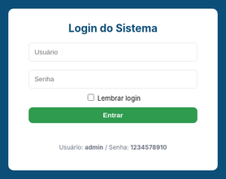 <html lang="pt-BR">
<head>
<meta charset="utf-8" />
<meta name="viewport" content="width=device-width,initial-scale=1" />
<title>Ponto Eletrônico - Corporativo</title>
<style>
  :root{
    --blue:#0b4f78;
    --green:#2e9b4f;
    --yellow:#ffb739;
    --red:#ef5350;
    --muted:#6b7280;
    --card:#ffffff;
    --bg:#f4f7fb;
  }
  body{font-family:Inter, system-ui, -apple-system, Arial, sans-serif;background:var(--bg);margin:0;color:#111}
  header{background:linear-gradient(90deg,var(--blue),#0f6b96);color:#fff;padding:12px 18px;display:flex;align-items:center;justify-content:space-between;gap:12px;flex-wrap:wrap}
  .logo{font-weight:700;font-size:18px}
  #clock{font-weight:700}
  .controls{display:flex;gap:8px;align-items:center}
  button{padding:8px 12px;border:none;border-radius:8px;cursor:pointer;font-weight:600}
  .add{background:var(--green);color:#fff}
  .secondary{background:#e5e7eb;color:#111}
  .download{background:var(--yellow);color:#111}
  .danger{background:var(--red);color:#fff}
  main{padding:20px;max-width:1100px;margin:20px auto}
  .search{width:100%;padding:10px;border-radius:8px;border:1px solid #d1d5db;margin-bottom:14px}
  table{width:100%;border-collapse:collapse;background:var(--card);border-radius:10px;overflow:hidden;box-shadow:0 6px 24px rgba(15,23,42,0.06);margin-bottom:18px}
  th,td{padding:10px;border-bottom:1px solid #eef2f6;text-align:left;font-size:14px}
  th{background:#fbfdfe;font-weight:700}
  tr:hover td{background:#fcfdff}
  .small{font-size:13px;color:var(--muted);margin-left:6px}
  .muted{color:var(--muted);font-size:13px}
  .modal{position:fixed;inset:0;background:rgba(0,0,0,.45);display:flex;align-items:center;justify-content:center;z-index:999}
  .modal-content{background:#fff;padding:18px;border-radius:10px;width:95%;max-width:420px;box-shadow:0 10px 40px rgba(2,6,23,0.12)}
  .hidden{display:none}
  .flex-row{display:flex;gap:8px;align-items:center}
  @media(max-width:720px){ header{flex-direction:column;align-items:flex-start} .controls{width:100%;justify-content:space-between} table{font-size:13px} }
</style>

<script src="https://cdn.sheetjs.com/xlsx-latest/package/dist/xlsx.full.min.js"></script>
</head>
<body>

<!-- LOGIN -->
<div id="loginScreen" style="position:fixed;inset:0;background:var(--blue);display:flex;align-items:center;justify-content:center;z-index:9999">
  <div style="background:#fff;padding:26px;border-radius:10px;width:92%;max-width:360px;text-align:center">
    <h2 style="margin:0 0 8px 0;color:var(--blue)">Login do Sistema</h2>
    <input id="user" placeholder="Usuário" style="width:92%;padding:10px;margin:8px 0;border-radius:6px;border:1px solid #e5e7eb"><br>
    <input id="pass" type="password" placeholder="Senha" style="width:92%;padding:10px;margin:8px 0;border-radius:6px;border:1px solid #e5e7eb"><br>
    <label style="font-size:13px"><input type="checkbox" id="remember"> Lembrar login</label><br>
    <button id="loginBtn" class="add" style="width:92%;margin-top:10px">Entrar</button>
    <p id="loginMsg" style="color:crimson;margin-top:8px;height:18px"></p>
    <p style="font-size:12px;color:var(--muted);margin-top:8px">Usuário: <b>admin</b> / Senha: <b>1234578910</b></p>
  </div>
</div>

<header>
  <div style="display:flex;gap:12px;align-items:center">
    <div class="logo">Ponto Eletrônico</div>
    <div id="status" class="muted">Offline • Local Storage</div>
  </div>

  <div style="display:flex;gap:12px;align-items:center">
    <div id="clock">--:--:--</div>
    <div class="controls">
      <button class="download" id="baixarBtn">Baixar Planilhas</button>
      <button class="secondary" id="limparTodosBtn">Limpar Pontos</button>
      <button class="secondary" id="logoutBtn">Sair</button>
    </div>
  </div>
</header>

<main id="mainApp" class="hidden">
  <input id="search" class="search" placeholder="🔍 Pesquisar colaborador por nome, cargo, matrícula ou e-mail">

  <div style="display:flex;justify-content:space-between;align-items:center;gap:12px;margin-bottom:8px">
    <h3 style="margin:0">Colaboradores</h3>
    <div style="display:flex;gap:8px">
      <button class="add" id="addColabBtn">Adicionar Colaborador</button>
    </div>
  </div>

  <table id="colabTable">
    <thead>
      <tr><th>#</th><th>ID</th><th>Nome</th><th>Cargo</th><th>Matrícula / E-mail</th><th>Turno</th><th>Ações</th></tr>
    </thead>
    <tbody id="colabBody"></tbody>
  </table>

  <h3>Entradas Registradas</h3>
  <table id="entradasTable">
    <thead><tr><th>#</th><th>ID Colab</th><th>Nome</th><th>Data</th><th>Hora</th><th>Ações</th></tr></thead>
    <tbody id="entradasBody"></tbody>
  </table>

  <h3>Saídas Registradas</h3>
  <table id="saidasTable">
    <thead><tr><th>#</th><th>ID Colab</th><th>Nome</th><th>Data</th><th>Hora</th><th>Ações</th></tr></thead>
    <tbody id="saidasBody"></tbody>
  </table>

  <h3>Resumo de Horas Trabalhadas</h3>
  <table id="horasTable">
    <thead><tr><th>Funcionário</th><th>Data</th><th>Horas Trabalhadas</th></tr></thead>
    <tbody id="horasBody"></tbody>
    <tfoot><tr><td colspan="2"><b>Total Geral</b></td><td id="totalHoras">0h 0m</td></tr></tfoot>
  </table>
</main>

<!-- Modal Adicionar / Editar -->
<div id="colabModal" class="modal hidden">
  <div class="modal-content">
    <h3 id="colabModalTitle">Adicionar Colaborador</h3>
    <input id="nomeInput" placeholder="Nome" style="width:100%;padding:8px;margin:6px 0;border-radius:6px;border:1px solid #e5e7eb"><br>
    <input id="cargoInput" placeholder="Cargo" style="width:100%;padding:8px;margin:6px 0;border-radius:6px;border:1px solid #e5e7eb"><br>
    <input id="matriculaInput" placeholder="Matrícula" style="width:100%;padding:8px;margin:6px 0;border-radius:6px;border:1px solid #e5e7eb"><br>
    <input id="emailInput" placeholder="E-mail" style="width:100%;padding:8px;margin:6px 0;border-radius:6px;border:1px solid #e5e7eb"><br>
    <input id="turnoInput" placeholder="Turno" style="width:100%;padding:8px;margin:6px 0;border-radius:6px;border:1px solid #e5e7eb"><br>
    <div style="display:flex;gap:8px;justify-content:flex-end;margin-top:10px">
      <button class="secondary" id="cancelColab">Cancelar</button>
      <button class="add" id="saveColab">Salvar</button>
    </div>
  </div>
</div>

<script type="module">
import { initializeApp } from "https://www.gstatic.com/firebasejs/10.5.0/firebase-app.js";
import { getFirestore, collection, getDocs, setDoc, doc, deleteDoc, onSnapshot } from "https://www.gstatic.com/firebasejs/10.5.0/firebase-firestore.js";

const firebaseConfig = {
  apiKey: "AIzaSyCpBiFzqOod4K32cWMr5hfx13fw6LGcPVY",
  authDomain: "ponto-eletronico-f35f9.firebaseapp.com",
  projectId: "ponto-eletronico-f35f9",
  storageBucket: "ponto-eletronico-f35f9.firebasestorage.app",
  messagingSenderId: "208638350255",
  appId: "1:208638350255:web:63d016867a67575b5e155a"
};

const app = initializeApp(firebaseConfig);
const db = getFirestore(app);

let colaboradores = [];
let pontos = [];
let colabEmEdicao = null;

/* LOGIN */
const loginScreen = document.getElementById('loginScreen');
const mainApp = document.getElementById('mainApp');
document.getElementById('loginBtn').onclick = async () => {
  const u = document.getElementById('user').value.trim();
  const p = document.getElementById('pass').value.trim();
  if (u === 'admin' && p === '1234578910') { 
    loginScreen.style.display = 'none';
    mainApp.classList.remove('hidden');
    if (document.getElementById('remember').checked) localStorage.setItem('autenticado','1');
    iniciarLeituras();
  } else {
    document.getElementById('loginMsg').textContent = 'Usuário ou senha incorretos.';
  }
};
if (localStorage.getItem('autenticado') === '1') {
  loginScreen.style.display = 'none';
  mainApp.classList.remove('hidden');
  iniciarLeituras();
}
document.getElementById('logoutBtn').onclick = () => { localStorage.removeItem('autenticado'); location.reload(); };

/* RELÓGIO */
setInterval(() => {
  document.getElementById('clock').textContent = new Date().toLocaleTimeString('pt-BR', { hour12: false });
}, 1000);

/* INICIAR LEITURAS */
async function iniciarLeituras(){
  document.getElementById('status').textContent = "Carregando...";
  const colSnap = await getDocs(collection(db, "colaboradores"));
  colaboradores = colSnap.docs.map(d => ({ id: d.id, ...d.data() }));
  const ptSnap = await getDocs(collection(db, "pontos"));
  pontos = ptSnap.docs.map(d => ({ id: d.id, ...d.data() }));
  renderAll();
  onSnapshot(collection(db, "colaboradores"), snap => {
    colaboradores = snap.docs.map(d => ({ id: d.id, ...d.data() }));
    renderColaboradores(document.getElementById('search').value.toLowerCase());
    document.getElementById('status').textContent = "Online • Firebase";
  });
  onSnapshot(collection(db, "pontos"), snap => {
    pontos = snap.docs.map(d => ({ id: d.id, ...d.data() }));
    renderEntradasSaidas();
    calcularHoras();
    document.getElementById('status').textContent = "Online • Firebase";
  });
}

function renderAll(){ renderColaboradores(); renderEntradasSaidas(); calcularHoras(); }

document.getElementById('search').addEventListener('input', () => {
  renderColaboradores(document.getElementById('search').value.toLowerCase());
});

function renderColaboradores(filtro = '') {
  const body = document.getElementById('colabBody');
  body.innerHTML = '';
  colaboradores
    .filter(c => (c.nome||'').toLowerCase().includes(filtro) || (c.cargo||'').toLowerCase().includes(filtro) || (c.matricula||'').toLowerCase().includes(filtro) || (c.email||'').toLowerCase().includes(filtro))
    .forEach((c,i) => {
      const tr = document.createElement('tr');
      tr.innerHTML = `
        <td>${i+1}</td>
        <td>${c.id}</td>
        <td>${c.nome||''}</td>
        <td>${c.cargo||''}</td>
        <td>${c.matricula||''} <span class="small">${c.email||''}</span></td>
        <td>${c.turno||''}</td>
        <td>
          <button class="add btnEntrada">Entrada</button>
          <button class="secondary btnSaida">Saída</button>
          <button class="secondary editBtn">Editar</button>
          <button class="danger delBtn">Excluir</button>
        </td>`;
      tr.querySelector('.btnEntrada').onclick = () => registrarPonto(c.id,'Entrada');
      tr.querySelector('.btnSaida').onclick = () => registrarPonto(c.id,'Saída');
      tr.querySelector('.editBtn').onclick = () => abrirModalEditar(c);
      tr.querySelector('.delBtn').onclick = () => removerColab(c.id);
      body.appendChild(tr);
    });
}

/* Modal Adicionar / Editar */
const colabModal = document.getElementById('colabModal');
const colabModalTitle = document.getElementById('colabModalTitle');
const nomeInput = document.getElementById('nomeInput');
const cargoInput = document.getElementById('cargoInput');
const matriculaInput = document.getElementById('matriculaInput');
const emailInput = document.getElementById('emailInput');
const turnoInput = document.getElementById('turnoInput');
document.getElementById('addColabBtn').onclick = () => abrirModalAdicionar();
document.getElementById('cancelColab').onclick = () => fecharModalColab();

function abrirModalAdicionar(){ colabEmEdicao=null; colabModalTitle.textContent='Adicionar Colaborador'; nomeInput.value=cargoInput.value=matriculaInput.value=emailInput.value=turnoInput.value=''; colabModal.classList.remove('hidden'); }
function abrirModalEditar(c){ colabEmEdicao=c; colabModalTitle.textContent='Editar Colaborador'; nomeInput.value=c.nome||''; cargoInput.value=c.cargo||''; matriculaInput.value=c.matricula||''; emailInput.value=c.email||''; turnoInput.value=c.turno||''; colabModal.classList.remove('hidden'); }
function fecharModalColab(){ colabModal.classList.add('hidden'); }

document.getElementById('saveColab').onclick = async () => {
  const nome = nomeInput.value.trim(); if(!nome) return alert('Informe o nome do colaborador');
  const obj = { nome, cargo:cargoInput.value.trim(), matricula:matriculaInput.value.trim(), email:emailInput.value.trim(), turno:turnoInput.value.trim() };
  if(colabEmEdicao && colabEmEdicao.id){ await setDoc(doc(db,"colaboradores",colabEmEdicao.id), {...colabEmEdicao,...obj}); }
  else{ const newId=Date.now().toString(); await setDoc(doc(db,"colaboradores",newId),{id:newId,...obj}); }
  fecharModalColab();
}

/* Registrar Ponto */
async function registrarPonto(idColab,tipo){
  const c=colaboradores.find(x=>x.id===idColab);
  if(!c) return alert("Colaborador não encontrado!");
  const now=new Date();
  const p={ id:Date.now().toString(), idColab, nome:c.nome, matricula:c.matricula, email:c.email, tipo, data:now.toLocaleDateString('pt-BR'), hora:now.toLocaleTimeString('pt-BR',{hour12:false}), horarioISO:now.toISOString() };
  pontos.push(p);
  renderEntradasSaidas();
  await setDoc(doc(db,"pontos",p.id),p);
}

/* Render Entradas / Saídas */
function renderEntradasSaidas(){
  const entBody=document.getElementById('entradasBody');
  const saiBody=document.getElementById('saidasBody');
  entBody.innerHTML=''; saiBody.innerHTML='';
  pontos.filter(p=>p.tipo==='Entrada').forEach((p,i)=>{
    const tr=document.createElement('tr');
    tr.innerHTML=`<td>${i+1}</td><td>${p.idColab}</td><td>${p.nome}</td><td>${p.data}</td><td>${p.hora}</td><td><button class="danger delP">Excluir</button></td>`;
    tr.querySelector('.delP').onclick=()=>excluirPonto(p.id);
    entBody.appendChild(tr);
  });
  pontos.filter(p=>p.tipo==='Saída').forEach((p,i)=>{
    const tr=document.createElement('tr');
    tr.innerHTML=`<td>${i+1}</td><td>${p.idColab}</td><td>${p.nome}</td><td>${p.data}</td><td>${p.hora}</td><td><button class="danger delP">Excluir</button></td>`;
    tr.querySelector('.delP').onclick=()=>excluirPonto(p.id);
    saiBody.appendChild(tr);
  });
  calcularHoras();
}

/* Excluir ponto */
async function excluirPonto(id){ if(confirm("Excluir este ponto permanentemente?")){ pontos=pontos.filter(p=>p.id!==id); renderEntradasSaidas(); await deleteDoc(doc(db,"pontos",id)); }}

/* Remover colaborador */
async function removerColab(id){
  if(confirm("Excluir colaborador permanentemente?")){
    colaboradores=colaboradores.filter(c=>c.id!==id);
    pontos=pontos.filter(p=>p.idColab!==id);
    renderAll();
    await deleteDoc(doc(db,"colaboradores",id));
    const pts=await getDocs(collection(db,"pontos"));
    for(let d of pts.docs){ if(d.data().idColab===id) await deleteDoc(doc(db,"pontos",d.id)); }
  }
}

/* Limpar todos pontos */
document.getElementById('limparTodosBtn').onclick = async ()=>{
  if(confirm("Deseja realmente excluir todos os pontos?")){
    pontos=[];
    renderEntradasSaidas();
    const col=await getDocs(collection(db,"pontos"));
    for(let docSnap of col.docs){ await deleteDoc(doc(db,"pontos",docSnap.id)); }
  }
}

/* Calcular horas com horas e minutos */
function calcularHoras(){
  const horasBody=document.getElementById('horasBody');
  const totalHorasCell=document.getElementById('totalHoras');
  horasBody.innerHTML=''; let dados={}, totalGeralM=0;
  pontos.forEach(p=>{
    if(!dados[p.nome]) dados[p.nome]={};
    if(!dados[p.nome][p.data]) dados[p.nome][p.data]=[];
    dados[p.nome][p.data].push(p);
  });
  Object.keys(dados).forEach(nome=>{
    Object.keys(dados[nome]).forEach(data=>{
      let reg=dados[nome][data].sort((a,b)=>new Date(a.horarioISO)-new Date(b.horarioISO));
      let entrada=null, totalM=0;
      reg.forEach(r=>{
        const hora=new Date(r.horarioISO);
        if(r.tipo==='Entrada') entrada=hora;
        if(r.tipo==='Saída' && entrada){
          totalM+=Math.floor((hora-entrada)/60000);
          entrada=null;
        }
      });
      totalGeralM+=totalM;
      const h=Math.floor(totalM/60), m=totalM%60;
      const tr=document.createElement('tr');
      tr.innerHTML=`<td>${nome}</td><td>${data}</td><td>${h}h ${m}m</td>`;
      horasBody.appendChild(tr);
    });
  });
  totalHorasCell.textContent = Math.floor(totalGeralM/60)+'h '+(totalGeralM%60)+'m';
}

/* Download Excel com Entradas, Saídas e Resumo */
document.getElementById('baixarBtn').onclick=()=>{
  const entradas=[['#','ID Colab','Nome','Data','Hora']];
  pontos.filter(p=>p.tipo==='Entrada').forEach((p,i)=>entradas.push([i+1,p.idColab,p.nome,p.data,p.hora]));
  const saidas=[['#','ID Colab','Nome','Data','Hora']];
  pontos.filter(p=>p.tipo==='Saída').forEach((p,i)=>saidas.push([i+1,p.idColab,p.nome,p.data,p.hora]));
  const resumo=[['Funcionário','Data','Horas Trabalhadas']];
  const horasBody=document.getElementById('horasBody').children;
  for(let tr of horasBody){
    const tds=tr.children;
    resumo.push([tds[0].textContent,tds[1].textContent,tds[2].textContent]);
  }
  const wb=XLSX.utils.book_new();
  XLSX.utils.book_append_sheet(wb,XLSX.utils.aoa_to_sheet(entradas),'Entradas');
  XLSX.utils.book_append_sheet(wb,XLSX.utils.aoa_to_sheet(saidas),'Saídas');
  XLSX.utils.book_append_sheet(wb,XLSX.utils.aoa_to_sheet(resumo),'Resumo');
  XLSX.writeFile(wb,'Pontos.xlsx');
}
</script>
</body>
</html>

